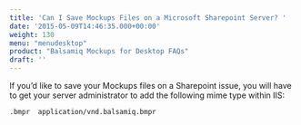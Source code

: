 ```yaml
---
title: 'Can I Save Mockups Files on a Microsoft Sharepoint Server? '
date: '2015-05-09T14:46:35.000+00:00'
weight: 130
menu: "menudesktop"
product: "Balsamiq Mockups for Desktop FAQs"
draft: ''
---
```

If you’d like to save your Mockups files on a Sharepoint issue, you will have to get your server administrator to add the following mime type within IIS:

`.bmpr  application/vnd.balsamiq.bmpr`
